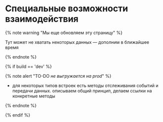 # Специальные возможности взаимодействия

{% note warning "Мы еще обновляем эту страницу" %}

Тут может не хватать некоторых данных — дополним в ближайшее время

{% endnote %}

{% if build == 'dev' %}

{% note alert "TO-DO _не выгружается на prod_" %}

- для некоторых типов встроек есть методы отслеживания событий и передачи данных. описываем общий принцип, делаем ссылки на конкретные методы

{% endnote %}

{% endif %}